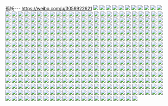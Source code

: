 孤袄--- https://weibo.com/u/3059922621 
![](https://wx4.sinaimg.cn/mw2000/b662b6bdgy1h72izpxj96j22c0340npe.jpg) 
![](https://wx4.sinaimg.cn/mw2000/b662b6bdgy1h72izs2yvaj21o0280e81.jpg) 
![](https://wx4.sinaimg.cn/mw2000/b662b6bdgy1h72izsy1s6j21o0280e81.jpg) 
![](https://wx4.sinaimg.cn/mw2000/b662b6bdgy1h6vu3om5wjj213y0u0abo.jpg) 
![](https://wx4.sinaimg.cn/mw2000/b662b6bdgy1h6vu3py81bj20u0140q5q.jpg) 
![](https://wx4.sinaimg.cn/mw2000/b662b6bdgy1h6vu3rfjm9j20u01417ba.jpg) 
![](https://wx4.sinaimg.cn/mw2000/b662b6bdgy1h6vu3svsnyj20sg23uant.jpg) 
![](https://wx4.sinaimg.cn/mw2000/b662b6bdgy1h6vu3v1yvzj20sg35styo.jpg) 
![](https://wx4.sinaimg.cn/mw2000/b662b6bdgy1h6vu3wziypj20sg35s4os.jpg) 
![](https://wx4.sinaimg.cn/mw2000/b662b6bdgy1h6vu3nnu7dj20u01hc437.jpg) 
![](https://wx4.sinaimg.cn/mw2000/b662b6bdgy1h6vu3xq14mj20u0141ahi.jpg) 
![](https://wx4.sinaimg.cn/mw2000/b662b6bdgy1h6vu3yilxkj20u0140tih.jpg) 
![](https://wx4.sinaimg.cn/mw2000/b662b6bdgy1h6ul87uofmj20u0140gsz.jpg) 
![](https://wx4.sinaimg.cn/mw2000/b662b6bdgy1h6ul85tt7wj20u0140gu1.jpg) 
![](https://wx4.sinaimg.cn/mw2000/b662b6bdgy1h6ul86vwdgj20lf1l4wlc.jpg) 
![](https://wx4.sinaimg.cn/mw2000/b662b6bdgy1h6ul84vlgoj20sg16o7cw.jpg) 
![](https://wx4.sinaimg.cn/mw2000/b662b6bdgy1h6ul81n336j20u01o04bf.jpg) 
![](https://wx4.sinaimg.cn/mw2000/b662b6bdgy1h6ul7zs494j20sg78q1kx.jpg) 
![](https://wx4.sinaimg.cn/mw2000/b662b6bdgy1h6ul7sp9agj20sg59nqv5.jpg) 
![](https://wx4.sinaimg.cn/mw2000/b662b6bdgy1h6ul8i8lwsj20tz140q86.jpg) 
![](https://wx4.sinaimg.cn/mw2000/b662b6bdgy1h6ul7lwmk5j20sg23u7u9.jpg) 
![](https://wx4.sinaimg.cn/mw2000/b662b6bdgy1h6ul83t1z6j20sg2g0qnw.jpg) 
![](https://wx4.sinaimg.cn/mw2000/b662b6bdgy1h6ul8iy4loj20u00ss0tv.jpg) 
![](https://wx4.sinaimg.cn/mw2000/b662b6bdgy1h6k5nqofzjj20u0140wlk.jpg) 
![](https://wx4.sinaimg.cn/mw2000/b662b6bdgy1h6k5nrgf3cj20u0140wj2.jpg) 
![](https://wx4.sinaimg.cn/mw2000/b662b6bdgy1h6k5ns4htpj20u0140q8w.jpg) 
![](https://wx4.sinaimg.cn/mw2000/b662b6bdgy1h6k5nq4fw2j20u0140109.jpg) 
![](https://wx4.sinaimg.cn/mw2000/b662b6bdgy1h6k5ny2bp2j20u0140jw8.jpg) 
![](https://wx4.sinaimg.cn/mw2000/b662b6bdgy1h6k5nvgf1kj20u0140qaf.jpg) 
![](https://wx4.sinaimg.cn/mw2000/b662b6bdgy1h6k5nwek1bj20u014010a.jpg) 
![](https://wx4.sinaimg.cn/mw2000/b662b6bdgy1h6k5nyxp5xj20u0140jvx.jpg) 
![](https://wx4.sinaimg.cn/mw2000/b662b6bdgy1h6k5nxa6pkj20u0140acw.jpg) 
![](https://wx4.sinaimg.cn/mw2000/b662b6bdgy1h6hv0t73guj20u0140gt9.jpg) 
![](https://wx4.sinaimg.cn/mw2000/b662b6bdgy1h6hv0uifrmj20u0140102.jpg) 
![](https://wx4.sinaimg.cn/mw2000/b662b6bdgy1h6hv0vtacoj20u0140jyp.jpg) 
![](https://wx4.sinaimg.cn/mw2000/b662b6bdgy1h6hv0yuo4gj20u014010m.jpg) 
![](https://wx4.sinaimg.cn/mw2000/b662b6bdgy1h6hv0rtq1dj20u01407bv.jpg) 
![](https://wx4.sinaimg.cn/mw2000/b662b6bdgy1h6hv0x6lifj20u0140qb4.jpg) 
![](https://wx4.sinaimg.cn/mw2000/b662b6bdgy1h6h01ffc1zj20jw0nv0ty.jpg) 
![](https://wx4.sinaimg.cn/mw2000/b662b6bdgy1h657h4xi24j20u01417a2.jpg) 
![](https://wx4.sinaimg.cn/mw2000/b662b6bdgy1h657h4hx5uj20u0140tf3.jpg) 
![](https://wx4.sinaimg.cn/mw2000/b662b6bdgy1h657h3zxsvj20u01410zq.jpg) 
![](https://wx4.sinaimg.cn/mw2000/b662b6bdly1h61ua6wnxij20u0141qah.jpg) 
![](https://wx4.sinaimg.cn/mw2000/b662b6bdly1h61ua6asd5j21410u0n49.jpg) 
![](https://wx4.sinaimg.cn/mw2000/b662b6bdgy1h5unm7f5gtj20u01400wu.jpg) 
![](https://wx4.sinaimg.cn/mw2000/b662b6bdgy1h5ungo6ykfj20u00u03zz.jpg) 
![](https://wx4.sinaimg.cn/mw2000/b662b6bdgy1h5ungngmssj20u0140dmn.jpg) 
![](https://wx4.sinaimg.cn/mw2000/b662b6bdgy1h5ungq2x1aj21400u0dhh.jpg) 
![](https://wx4.sinaimg.cn/mw2000/b662b6bdgy1h5ungtijr0j20u0140475.jpg) 
![](https://wx4.sinaimg.cn/mw2000/b662b6bdgy1h5unm68o6oj20u0140gnz.jpg) 
![](https://wx4.sinaimg.cn/mw2000/b662b6bdgy1h5unm6tvbrj20u013ytd7.jpg) 
![](https://wx4.sinaimg.cn/mw2000/b662b6bdgy1h5unl3m083j20u00u075t.jpg) 
![](https://wx4.sinaimg.cn/mw2000/b662b6bdgy1h5ungpfip7j20u00u0whj.jpg) 
![](https://wx4.sinaimg.cn/mw2000/b662b6bdgy1h5unjyhut8j20mi0kgmzt.jpg) 
![](https://wx4.sinaimg.cn/mw2000/b662b6bdgy1h5unkarnepj20n00lztaq.jpg) 
![](https://wx4.sinaimg.cn/mw2000/b662b6bdgy1h5unj6panrj20ms0giwfb.jpg) 
![](https://wx4.sinaimg.cn/mw2000/b662b6bdgy1h5nuwcwsw2j20u014046g.jpg) 
![](https://wx4.sinaimg.cn/mw2000/b662b6bdgy1h5nuwf68xfj20u0140474.jpg) 
![](https://wx4.sinaimg.cn/mw2000/b662b6bdgy1h5nuwboysoj20u0140q5k.jpg) 
![](https://wx4.sinaimg.cn/mw2000/b662b6bdgy1h5nusj42zej20u014044u.jpg) 
![](https://wx4.sinaimg.cn/mw2000/b662b6bdgy1h5nush57b9j20u0140wkh.jpg) 
![](https://wx4.sinaimg.cn/mw2000/b662b6bdgy1h5nuskifh5j20u014044l.jpg) 
![](https://wx4.sinaimg.cn/mw2000/b662b6bdgy1h5b3pl3l7zj20u0140469.jpg) 
![](https://wx4.sinaimg.cn/mw2000/b662b6bdgy1h5b3ph3gwdj20u0140qbu.jpg) 
![](https://wx4.sinaimg.cn/mw2000/b662b6bdgy1h5b3pvva7qj20u0140110.jpg) 
![](https://wx4.sinaimg.cn/mw2000/b662b6bdgy1h5b3pio6j6j20u0140106.jpg) 
![](https://wx4.sinaimg.cn/mw2000/b662b6bdgy1h5b3phvwvvj20u0140qb3.jpg) 
![](https://wx4.sinaimg.cn/mw2000/b662b6bdgy1h5b3pjlszlj20u0140wmj.jpg) 
![](https://wx4.sinaimg.cn/mw2000/b662b6bdgy1h5b3pkc1lgj20u0140tfb.jpg) 
![](https://wx4.sinaimg.cn/mw2000/b662b6bdgy1h5b3plt9vfj20u00u0456.jpg) 
![](https://wx4.sinaimg.cn/mw2000/b662b6bdgy1h5b3pxcbbwj20u00u0jw1.jpg) 
![](https://wx4.sinaimg.cn/mw2000/b662b6bdgy1h56hmifjuvj21g21xg1kx.jpg) 
![](https://wx4.sinaimg.cn/mw2000/b662b6bdgy1h56hmjnc9qj20zk1bcq7p.jpg) 
![](https://wx4.sinaimg.cn/mw2000/b662b6bdgy1h56hmks69xj21400u0gv9.jpg) 
![](https://wx4.sinaimg.cn/mw2000/b662b6bdgy1h56hm863q5j21xg1g2e7z.jpg) 
![](https://wx4.sinaimg.cn/mw2000/b662b6bdgy1h56hmo7jdij21g21xg4qp.jpg) 
![](https://wx4.sinaimg.cn/mw2000/b662b6bdgy1h56hmrkgdvj21g21xg1kx.jpg) 
![](https://wx4.sinaimg.cn/mw2000/b662b6bdgy1h56hmypusej21o02807wh.jpg) 
![](https://wx4.sinaimg.cn/mw2000/b662b6bdgy1h56hmtxbb5j21o0280h7z.jpg) 
![](https://wx4.sinaimg.cn/mw2000/b662b6bdgy1h56hm5q71fj21o0280hdm.jpg) 
![](https://wx4.sinaimg.cn/mw2000/b662b6bdgy1h50te68uv8j21400u0ter.jpg) 
![](https://wx4.sinaimg.cn/mw2000/b662b6bdgy1h50txmxojlj21400u0jxd.jpg) 
![](https://wx4.sinaimg.cn/mw2000/b662b6bdgy1h50txnjxdxj20u01400xw.jpg) 
![](https://wx4.sinaimg.cn/mw2000/b662b6bdgy1h50txo64k7j20sg16ogrv.jpg) 
![](https://wx4.sinaimg.cn/mw2000/b662b6bdgy1h50txotfepj20u0140gqv.jpg) 
![](https://wx4.sinaimg.cn/mw2000/b662b6bdgy1h50txpcolfj20u014079v.jpg) 
![](https://wx4.sinaimg.cn/mw2000/b662b6bdgy1h50te7nrc5j20u0140ag1.jpg) 
![](https://wx4.sinaimg.cn/mw2000/b662b6bdgy1h50tebcbobj20u00u0gr5.jpg) 
![](https://wx4.sinaimg.cn/mw2000/b662b6bdgy1h50te1ny5tj20n01dsah3.jpg) 
![](https://wx4.sinaimg.cn/mw2000/b662b6bdgy1h50tl9usflj20u00u0jy7.jpg) 
![](https://wx4.sinaimg.cn/mw2000/b662b6bdgy1h50tlb3okuj20u00u0n3k.jpg) 
![](https://wx4.sinaimg.cn/mw2000/b662b6bdgy1h50tl986e6j20u015hgu9.jpg) 
![](https://wx4.sinaimg.cn/mw2000/b662b6bdgy1h50tlbt0yfj20u0140th9.jpg) 
![](https://wx4.sinaimg.cn/mw2000/b662b6bdgy1h4w3rh3wbuj20u01400zg.jpg) 
![](https://wx4.sinaimg.cn/mw2000/b662b6bdgy1h4w3rkp9p2j20u0140tf9.jpg) 
![](https://wx4.sinaimg.cn/mw2000/b662b6bdgy1h4w3rhxz6pj20u00u00xq.jpg) 
![](https://wx4.sinaimg.cn/mw2000/b662b6bdgy1h4w3rf7xmij20u0140n3j.jpg) 
![](https://wx4.sinaimg.cn/mw2000/b662b6bdgy1h4w3ubf51pj20u014i10a.jpg) 
![](https://wx4.sinaimg.cn/mw2000/b662b6bdgy1h4w3rg3xhoj20u00u07a6.jpg) 
![](https://wx4.sinaimg.cn/mw2000/b662b6bdgy1h4w3rlj440j20u00u00x0.jpg) 
![](https://wx4.sinaimg.cn/mw2000/b662b6bdgy1h4w3rmbywyj20u00u0td8.jpg) 
![](https://wx4.sinaimg.cn/mw2000/b662b6bdgy1h4w3sv48dkj20u00u0n1b.jpg) 
![](https://wx4.sinaimg.cn/mw2000/b662b6bdgy1h4o00ugzuqj20u0140qcv.jpg) 
![](https://wx4.sinaimg.cn/mw2000/b662b6bdgy1h4o00wlamkj20u0140n8q.jpg) 
![](https://wx4.sinaimg.cn/mw2000/b662b6bdgy1h4o00vlp7bj20u0140k3g.jpg) 
![](https://wx4.sinaimg.cn/mw2000/b662b6bdgy1h4o00sty1hj20u00u0th2.jpg) 
![](https://wx4.sinaimg.cn/mw2000/b662b6bdgy1h4o00xeobsj20u00u0wne.jpg) 
![](https://wx4.sinaimg.cn/mw2000/b662b6bdgy1h4o00ya5izj20u00u0wnf.jpg) 
![](https://wx4.sinaimg.cn/mw2000/b662b6bdgy1h4i96ncu18j20u0140qbz.jpg) 
![](https://wx4.sinaimg.cn/mw2000/b662b6bdgy1h4i9647w29j20sg7wgx6p.jpg) 
![](https://wx4.sinaimg.cn/mw2000/b662b6bdgy1h4i96ixed6j20u0140doy.jpg) 
![](https://wx4.sinaimg.cn/mw2000/b662b6bdgy1h4i967focij20sg9hcx6p.jpg) 
![](https://wx4.sinaimg.cn/mw2000/b662b6bdgy1h4i96bi153j20sg8oxb2a.jpg) 
![](https://wx4.sinaimg.cn/mw2000/b662b6bdgy1h4i96fd7ifj20sg7pb7wi.jpg) 
![](https://wx4.sinaimg.cn/mw2000/b662b6bdgy1h4a15m0b0uj20u014049w.jpg) 
![](https://wx4.sinaimg.cn/mw2000/b662b6bdgy1h4a15l4bctj20u0140gzg.jpg) 
![](https://wx4.sinaimg.cn/mw2000/b662b6bdgy1h4a15mufpkj20u0140qeo.jpg) 
![](https://wx4.sinaimg.cn/mw2000/b662b6bdgy1h4a15nisp9j20u0140dr1.jpg) 
![](https://wx4.sinaimg.cn/mw2000/b662b6bdgy1h4a15o6enoj20u0140dte.jpg) 
![](https://wx4.sinaimg.cn/mw2000/b662b6bdgy1h4a15os71wj20u0141n8t.jpg) 
![](https://wx4.sinaimg.cn/mw2000/b662b6bdgy1h4a15pgghfj20u0140gxp.jpg) 
![](https://wx4.sinaimg.cn/mw2000/b662b6bdgy1h4a15jv5yej20u00u9n3e.jpg) 
![](https://wx4.sinaimg.cn/mw2000/b662b6bdgy1h4a15q0wxaj20u0140gx4.jpg) 
![](https://wx4.sinaimg.cn/mw2000/b662b6bdgy1h48l8eziorj21hc0u0af2.jpg) 
![](https://wx4.sinaimg.cn/mw2000/b662b6bdgy1h48l8fjc9yj20xd0ms40z.jpg) 
![](https://wx4.sinaimg.cn/mw2000/b662b6bdgy1h48l8g0nc1j20u00u0aar.jpg) 
![](https://wx4.sinaimg.cn/mw2000/b662b6bdgy1h48l8hfkrij21400u0tev.jpg) 
![](https://wx4.sinaimg.cn/mw2000/b662b6bdgy1h48l8gk6cvj21hc0u0gow.jpg) 
![](https://wx4.sinaimg.cn/mw2000/b662b6bdgy1h48l8kai4qj21400u0dmd.jpg) 
![](https://wx4.sinaimg.cn/mw2000/b662b6bdgy1h48l8e7kaxj21400u0qak.jpg) 
![](https://wx4.sinaimg.cn/mw2000/b662b6bdgy1h48l8iqvrjj20u0140k0d.jpg) 
![](https://wx4.sinaimg.cn/mw2000/b662b6bdly1h44dvzjhuej21o0280hdu.jpg) 
![](https://wx4.sinaimg.cn/mw2000/b662b6bdly1h44dvutvknj21ek1vfe81.jpg) 
![](https://wx4.sinaimg.cn/mw2000/b662b6bdly1h44dw6otlwj21o0280qv6.jpg) 
![](https://wx4.sinaimg.cn/mw2000/b662b6bdly1h44dw7pllmj21dq1uab29.jpg) 
![](https://wx4.sinaimg.cn/mw2000/b662b6bdly1h44dwb7545j21o0280kjl.jpg) 
![](https://wx4.sinaimg.cn/mw2000/b662b6bdly1h44dw92xxzj218g1n97wh.jpg) 
![](https://wx4.sinaimg.cn/mw2000/b662b6bdly1h44dw1ewdaj217q1mb7wh.jpg) 
![](https://wx4.sinaimg.cn/mw2000/b662b6bdly1h44dwzh6bcj20ls0pwan3.jpg) 
![](https://wx4.sinaimg.cn/mw2000/b662b6bdly1h44dxefc4hj20u0140nmx.jpg) 
![](https://wx4.sinaimg.cn/mw2000/b662b6bdly1h40x33njh3j218g1n97wh.jpg) 
![](https://wx4.sinaimg.cn/mw2000/b662b6bdly1h40x3bqlz1j21e51uv7wh.jpg) 
![](https://wx4.sinaimg.cn/mw2000/b662b6bdly1h40x38byb8j21o0280x6p.jpg) 
![](https://wx4.sinaimg.cn/mw2000/b662b6bdly1h40x3asjplj22c02c01ky.jpg) 
![](https://wx4.sinaimg.cn/mw2000/b662b6bdgy1h40x4vls9sj20hi0hiwfz.jpg) 
![](https://wx4.sinaimg.cn/mw2000/b662b6bdgy1h3dry3y4xmj20u0140qbm.jpg) 
![](https://wx4.sinaimg.cn/mw2000/b662b6bdgy1h3drxsf47fj20u013s46q.jpg) 
![](https://wx4.sinaimg.cn/mw2000/b662b6bdgy1h3drxtzr37j20u0140wno.jpg) 
![](https://wx4.sinaimg.cn/mw2000/b662b6bdgy1h3drxt0flpj20jp0jjmyp.jpg) 
![](https://wx4.sinaimg.cn/mw2000/b662b6bdgy1h3drzte48yj20fa0fa75p.jpg) 
![](https://wx4.sinaimg.cn/mw2000/b662b6bdgy1h3bd52vaiej20u0140tlp.jpg) 
![](https://wx4.sinaimg.cn/mw2000/b662b6bdgy1h3bd51r2vfj20u0140k43.jpg) 
![](https://wx4.sinaimg.cn/mw2000/b662b6bdgy1h3bd55fn16j20u0140k3o.jpg) 
![](https://wx4.sinaimg.cn/mw2000/b662b6bdgy1h3bd5495p3j20u01407ir.jpg) 
![](https://wx4.sinaimg.cn/mw2000/b662b6bdgy1h3bd56q28xj20u0140dsh.jpg) 
![](https://wx4.sinaimg.cn/mw2000/b662b6bdgy1h3bd58k3ltj20u01404c9.jpg) 
![](https://wx4.sinaimg.cn/mw2000/b662b6bdgy1h3bd5kvdr7j20u0140nci.jpg) 
![](https://wx4.sinaimg.cn/mw2000/b662b6bdgy1h3bd5n1945j20u0140tnb.jpg) 
![](https://wx4.sinaimg.cn/mw2000/b662b6bdgy1h3bd5wma9fj20u0140nb6.jpg) 
![](https://wx4.sinaimg.cn/mw2000/b662b6bdgy1h35siez17uj20sg1ejjyn.jpg) 
![](https://wx4.sinaimg.cn/mw2000/b662b6bdgy1h35sijp78kj20u0140k13.jpg) 
![](https://wx4.sinaimg.cn/mw2000/b662b6bdgy1h35sifn7wfj20u0140ago.jpg) 
![](https://wx4.sinaimg.cn/mw2000/b662b6bdgy1h35sigxspmj21400u0jy4.jpg) 
![](https://wx4.sinaimg.cn/mw2000/b662b6bdgy1h35sihls2oj20u0140tgy.jpg) 
![](https://wx4.sinaimg.cn/mw2000/b662b6bdgy1h35siivrnrj21400u0doq.jpg) 
![](https://wx4.sinaimg.cn/mw2000/b662b6bdgy1h32e4fq3rgj20u0140dmr.jpg) 
![](https://wx4.sinaimg.cn/mw2000/b662b6bdgy1h32eiat3rpj20u0140dmu.jpg) 
![](https://wx4.sinaimg.cn/mw2000/b662b6bdgy1h32e4ewk8mj20u0140dnn.jpg) 
![](https://wx4.sinaimg.cn/mw2000/b662b6bdgy1h32e4gcgjgj20u0140jyt.jpg) 
![](https://wx4.sinaimg.cn/mw2000/b662b6bdgy1h2wlo4siwqj20u0140wli.jpg) 
![](https://wx4.sinaimg.cn/mw2000/b662b6bdgy1h2wlnwznkxj20u014044y.jpg) 
![](https://wx4.sinaimg.cn/mw2000/b662b6bdgy1h2wlnu62z7j20u0140q9x.jpg) 
![](https://wx4.sinaimg.cn/mw2000/b662b6bdgy1h2wlnqyuv5j20u0140k0m.jpg) 
![](https://wx4.sinaimg.cn/mw2000/b662b6bdgy1h2wlp00u8hj20u00u0q7t.jpg) 
![](https://wx4.sinaimg.cn/mw2000/b662b6bdgy1h2wlod9bbcj20u00u0gs3.jpg) 
![](https://wx4.sinaimg.cn/mw2000/b662b6bdly1h21c399bmgj20u0140jwk.jpg) 
![](https://wx4.sinaimg.cn/mw2000/b662b6bdgy1h1wk6cncjsj20u0140wi2.jpg) 
![](https://wx4.sinaimg.cn/mw2000/b662b6bdgy1h1wk6emryij20u0140143.jpg) 
![](https://wx4.sinaimg.cn/mw2000/b662b6bdgy1h1wk6cficlj20u01404dn.jpg) 
![](https://wx4.sinaimg.cn/mw2000/b662b6bdgy1h1wk6datqrj20u0140agb.jpg) 
![](https://wx4.sinaimg.cn/mw2000/b662b6bdgy1h1wk6dqresj20u00u0dk4.jpg) 
![](https://wx4.sinaimg.cn/mw2000/b662b6bdgy1h1wk6doec8j20u0140wl6.jpg) 
![](https://wx4.sinaimg.cn/mw2000/b662b6bdgy1h1wk6e3mhfj20u0140nau.jpg) 
![](https://wx4.sinaimg.cn/mw2000/b662b6bdgy1h1wk6e4ai6j20u0140qbi.jpg) 
![](https://wx4.sinaimg.cn/mw2000/b662b6bdgy1h1wk6ehltgj20u00u011b.jpg) 
![](https://wx4.sinaimg.cn/mw2000/b662b6bdgy1h1wk6ffnyij20u0140n6v.jpg) 
![](https://wx4.sinaimg.cn/mw2000/b662b6bdgy1h1wk6ef0ywj20u0140gu9.jpg) 
![](https://wx4.sinaimg.cn/mw2000/b662b6bdgy1h1wk6iff3xj20u00u0dl6.jpg) 
![](https://wx4.sinaimg.cn/mw2000/b662b6bdgy1h1wk6ez1l3j20u00u0af1.jpg) 
![](https://wx4.sinaimg.cn/mw2000/b662b6bdgy1h1wk6f0knqj21400u0dmx.jpg) 
![](https://wx4.sinaimg.cn/mw2000/b662b6bdgy1h1wk6f9zl3j20u00u0acs.jpg) 
![](https://wx4.sinaimg.cn/mw2000/b662b6bdgy1h1wk6hc0i2j20u0140x0a.jpg) 
![](https://wx4.sinaimg.cn/mw2000/b662b6bdgy1h1wk6g0g9gj20u014044t.jpg) 
![](https://wx4.sinaimg.cn/mw2000/b662b6bdgy1h1cw5x288vj20u0140tml.jpg) 
![](https://wx4.sinaimg.cn/mw2000/b662b6bdgy1h1cw6ex1gcj20u0140k55.jpg) 
![](https://wx4.sinaimg.cn/mw2000/b662b6bdgy1h1cw6a83uzj20u0140dqz.jpg) 
![](https://wx4.sinaimg.cn/mw2000/b662b6bdgy1h1cw614r88j20u0140gvr.jpg) 
![](https://wx4.sinaimg.cn/mw2000/b662b6bdgy1h1cw6qiewoj20u0140tkp.jpg) 
![](https://wx4.sinaimg.cn/mw2000/b662b6bdgy1h1cw61bxn9j20u0140qhr.jpg) 
![](https://wx4.sinaimg.cn/mw2000/b662b6bdgy1h1cw6ngvycj20u01hbtqn.jpg) 
![](https://wx4.sinaimg.cn/mw2000/b662b6bdgy1h1cw60xta2j20u0140gsx.jpg) 
![](https://wx4.sinaimg.cn/mw2000/b662b6bdgy1h1cw5ko38gj20u0140n8t.jpg) 
![](https://wx4.sinaimg.cn/mw2000/b662b6bdgy1h1amndeigbj20u0140wij.jpg) 
![](https://wx4.sinaimg.cn/mw2000/b662b6bdgy1h1amnb9nknj20u0140qb3.jpg) 
![](https://wx4.sinaimg.cn/mw2000/b662b6bdgy1h1amngd0c2j20u0140te6.jpg) 
![](https://wx4.sinaimg.cn/mw2000/b662b6bdgy1h1amn9rgeyj20u0140dnm.jpg) 
![](https://wx4.sinaimg.cn/mw2000/b662b6bdgy1h1amn8xhkej20u0140n6i.jpg) 
![](https://wx4.sinaimg.cn/mw2000/b662b6bdgy1h1amnc0nzjj20u0140tgl.jpg) 
![](https://wx4.sinaimg.cn/mw2000/b662b6bdgy1h0wp4m94bcj20u0141wob.jpg) 
![](https://wx4.sinaimg.cn/mw2000/b662b6bdgy1h0wp4mapcgj20u010wtj6.jpg) 
![](https://wx4.sinaimg.cn/mw2000/b662b6bdgy1h0wp4mbyf1j20u014045g.jpg) 
![](https://wx4.sinaimg.cn/mw2000/b662b6bdgy1h0wp4myk4ej20u0140dnl.jpg) 
![](https://wx4.sinaimg.cn/mw2000/b662b6bdgy1h0wp4nd307j20u01407co.jpg) 
![](https://wx4.sinaimg.cn/mw2000/b662b6bdgy1h0wp4ngr5qj20u0140tfu.jpg) 
![](https://wx4.sinaimg.cn/mw2000/b662b6bdgy1h0wp4n3ka0j20u0140jyo.jpg) 
![](https://wx4.sinaimg.cn/mw2000/b662b6bdgy1h0wp4n7qyfj20u0140dns.jpg) 
![](https://wx4.sinaimg.cn/mw2000/b662b6bdgy1h0wp4n30owj20u00u0wk8.jpg) 
![](https://wx4.sinaimg.cn/mw2000/b662b6bdgy1h03tbcm9tnj20u0140tjj.jpg) 
![](https://wx4.sinaimg.cn/mw2000/b662b6bdgy1h03tbaerbvj20u00u0agu.jpg) 
![](https://wx4.sinaimg.cn/mw2000/b662b6bdgy1h03tbald0hj20u00w27b2.jpg) 
![](https://wx4.sinaimg.cn/mw2000/b662b6bdgy1h03tbbatwkj20u0140dn0.jpg) 
![](https://wx4.sinaimg.cn/mw2000/b662b6bdgy1h03tbba0zxj20u0140qad.jpg) 
![](https://wx4.sinaimg.cn/mw2000/b662b6bdgy1h03tbcyqwqj20u0140n4m.jpg) 
![](https://wx4.sinaimg.cn/mw2000/b662b6bdgy1h03tbc6v2vj20u0140n68.jpg) 
![](https://wx4.sinaimg.cn/mw2000/b662b6bdgy1h03tbbpm4ij20u0140104.jpg) 
![](https://wx4.sinaimg.cn/mw2000/b662b6bdgy1h03tbbrlalj20u0140tfo.jpg) 
![](https://wx4.sinaimg.cn/mw2000/b662b6bdgy1gzwlep5ez2j20u0140n5o.jpg) 
![](https://wx4.sinaimg.cn/mw2000/b662b6bdgy1gzwleonirpj20u014010u.jpg) 
![](https://wx4.sinaimg.cn/mw2000/b662b6bdgy1gzwleo5g83j20u00u0q97.jpg) 
![](https://wx4.sinaimg.cn/mw2000/b662b6bdgy1gzwlepp69yj20u0140jy3.jpg) 
![](https://wx4.sinaimg.cn/mw2000/b662b6bdgy1gzwlesbrznj20wc0u0afs.jpg) 
![](https://wx4.sinaimg.cn/mw2000/b662b6bdgy1gzwleq4k5gj20u0140107.jpg) 
![](https://wx4.sinaimg.cn/mw2000/b662b6bdgy1gzwlernkbdj20u0140jxu.jpg) 
![](https://wx4.sinaimg.cn/mw2000/b662b6bdgy1gzwlesrpw5j20u0140ajb.jpg) 
![](https://wx4.sinaimg.cn/mw2000/b662b6bdgy1gzwlenjmihj20u0140dmx.jpg) 
![](https://wx4.sinaimg.cn/mw2000/b662b6bdly1gyx8cx186vj20u014044a.jpg) 
![](https://wx4.sinaimg.cn/mw2000/b662b6bdly1gyx8cwxrdrj20u00u0tc8.jpg) 
![](https://wx4.sinaimg.cn/mw2000/b662b6bdly1gyx8cx5nfuj20u01hbwm2.jpg) 
![](https://wx4.sinaimg.cn/mw2000/b662b6bdly1gyx8cxebjbj20u00u043d.jpg) 
![](https://wx4.sinaimg.cn/mw2000/b662b6bdly1gyx8cwx9d8j20u00u0wif.jpg) 
![](https://wx4.sinaimg.cn/mw2000/b662b6bdly1gyx8cwzj16j20u00u0gqs.jpg) 
![](https://wx4.sinaimg.cn/mw2000/b662b6bdly1gyx8cx3ct4j20u01hawmz.jpg) 
![](https://wx4.sinaimg.cn/mw2000/b662b6bdly1gyx8cxh3kjj20u01hb116.jpg) 
![](https://wx4.sinaimg.cn/mw2000/b662b6bdly1gyx8cxe72zj20u01hbtg4.jpg) 
![](https://wx4.sinaimg.cn/mw2000/b662b6bdgy1gyfpi596fwj20u013z464.jpg) 
![](https://wx4.sinaimg.cn/mw2000/b662b6bdgy1gyfpi795l1j20u0140h4q.jpg) 
![](https://wx4.sinaimg.cn/mw2000/b662b6bdgy1gyfpi4239gj20sg23uaic.jpg) 
![](https://wx4.sinaimg.cn/mw2000/b662b6bdgy1gyfpi7jqvuj20sg59m1ky.jpg) 
![](https://wx4.sinaimg.cn/mw2000/b662b6bdgy1gyfpi439t1j20u018stb5.jpg) 
![](https://wx4.sinaimg.cn/mw2000/b662b6bdgy1gyfpi5f1sij20u014049f.jpg) 
![](https://wx4.sinaimg.cn/mw2000/b662b6bdgy1gyfpi6q64bj20u01407ij.jpg) 
![](https://wx4.sinaimg.cn/mw2000/b662b6bdgy1gyfpi7d1llj20u0140q8g.jpg) 
![](https://wx4.sinaimg.cn/mw2000/b662b6bdgy1gyfpi71oaqj20sg4xskjl.jpg) 
![](https://wx4.sinaimg.cn/mw2000/b662b6bdgy1gyfpi7kew3j20sg7404qq.jpg) 
![](https://wx4.sinaimg.cn/mw2000/b662b6bdgy1gyfpi4sdbyj20a017cdii.jpg) 
![](https://wx4.sinaimg.cn/mw2000/b662b6bdgy1gyfpi59t1gj20sg4mnnd7.jpg) 
![](https://wx4.sinaimg.cn/mw2000/b662b6bdgy1gxjaonqtwfj20u00u0gpt.jpg) 
![](https://wx4.sinaimg.cn/mw2000/b662b6bdgy1gxjaowh0ysj20sg2wa1d4.jpg) 
![](https://wx4.sinaimg.cn/mw2000/b662b6bdgy1gxjaove325j20u00u044p.jpg) 
![](https://wx4.sinaimg.cn/mw2000/b662b6bdgy1gxjaouxkdrj20u0141qbk.jpg) 
![](https://wx4.sinaimg.cn/mw2000/b662b6bdgy1gxjaowdzowj20u00u0jwa.jpg) 
![](https://wx4.sinaimg.cn/mw2000/b662b6bdgy1gxjaoy7gioj20sg4h61ks.jpg) 
![](https://wx4.sinaimg.cn/mw2000/b662b6bdgy1gxjaopt2mkj20u00u0dl5.jpg) 
![](https://wx4.sinaimg.cn/mw2000/b662b6bdgy1gxjaownbxjj20sg2waqp8.jpg) 
![](https://wx4.sinaimg.cn/mw2000/b662b6bdgy1gxjaox0m9wj20u00u07a2.jpg) 
![](https://wx4.sinaimg.cn/mw2000/b662b6bdgy1gw6rmkpa7aj20u0140th6.jpg) 
![](https://wx4.sinaimg.cn/mw2000/b662b6bdgy1gw6rn5nsiuj20n012vaeu.jpg) 
![](https://wx4.sinaimg.cn/mw2000/b662b6bdgy1gw6rmhb4mfj21400u0wns.jpg) 
![](https://wx4.sinaimg.cn/mw2000/b662b6bdgy1gw6rmi4kuwj20u014045q.jpg) 
![](https://wx4.sinaimg.cn/mw2000/b662b6bdgy1gw6rmhove9j20u0140jxp.jpg) 
![](https://wx4.sinaimg.cn/mw2000/b662b6bdgy1gw6rmiol1fj20u0140jxc.jpg) 
![](https://wx4.sinaimg.cn/mw2000/b662b6bdgy1gw6rmj2rycj20u0140jx8.jpg) 
![](https://wx4.sinaimg.cn/mw2000/b662b6bdgy1gw6rmgd7crj20u0141n3w.jpg) 
![](https://wx4.sinaimg.cn/mw2000/b662b6bdgy1gw6rmk4cl5j20u0140jxo.jpg) 
![](https://wx4.sinaimg.cn/mw2000/b662b6bdgy1gw6rmgvcxyj20n017mdkt.jpg) 
![](https://wx4.sinaimg.cn/mw2000/b662b6bdgy1gw6rml3bcrj20j60hpac4.jpg) 
![](https://wx4.sinaimg.cn/mw2000/b662b6bdgy1gw6rmm37gyj206h0anaaf.jpg) 
![](https://wx4.sinaimg.cn/mw2000/b662b6bdgy1gw6rmn4c3rj20u0140k0i.jpg) 
![](https://wx4.sinaimg.cn/mw2000/b662b6bdgy1gw6rmjnc5jj20u00u0n39.jpg) 
![](https://wx4.sinaimg.cn/mw2000/b662b6bdgy1gw6rmlpkztj20u0140qdy.jpg) 
![](https://wx4.sinaimg.cn/mw2000/b662b6bdgy1gvyoemwfioj20u0140dm4.jpg) 
![](https://wx4.sinaimg.cn/mw2000/b662b6bdgy1gvyoepk5j7j20n01dsq9k.jpg) 
![](https://wx4.sinaimg.cn/mw2000/b662b6bdgy1gvyoen9o6yj20u0140dnr.jpg) 
![](https://wx4.sinaimg.cn/mw2000/b662b6bdgy1gvyoen2wzyj20u00u0zp8.jpg) 
![](https://wx4.sinaimg.cn/mw2000/b662b6bdgy1gvyoemm4e2j20u00u0jwa.jpg) 
![](https://wx4.sinaimg.cn/mw2000/b662b6bdgy1gvyoep9t9sj20u00u0dkl.jpg) 
![](https://wx4.sinaimg.cn/mw2000/b662b6bdgy1gvyoeo3dk0j20u0140dmx.jpg) 
![](https://wx4.sinaimg.cn/mw2000/b662b6bdgy1gvyoeo0yz9j20u00u0jvv.jpg) 
![](https://wx4.sinaimg.cn/mw2000/b662b6bdgy1gvyoeppfj9j20u0140n4j.jpg) 
![](https://wx4.sinaimg.cn/mw2000/b662b6bdgy1gvyoeqdkn2j20u0140wl8.jpg) 
![](https://wx4.sinaimg.cn/mw2000/b662b6bdgy1gvyoeo2azlj20u0140grx.jpg) 
![](https://wx4.sinaimg.cn/mw2000/b662b6bdgy1gvyoephm83j20u00u0dkv.jpg) 
![](https://wx4.sinaimg.cn/mw2000/b662b6bdgy1gvwcvbriaxj20u00u0tcy.jpg) 
![](https://wx4.sinaimg.cn/mw2000/b662b6bdgy1gvwcvdvs1lj20n01dsn3a.jpg) 
![](https://wx4.sinaimg.cn/mw2000/b662b6bdgy1gvwcvalj0jj20u00u00xh.jpg) 
![](https://wx4.sinaimg.cn/mw2000/b662b6bdgy1gvwcvbdhkqj20u0140agq.jpg) 
![](https://wx4.sinaimg.cn/mw2000/b662b6bdgy1gvwcvcp5pxj20u0140tfx.jpg) 
![](https://wx4.sinaimg.cn/mw2000/b662b6bdgy1gvwcvc8bsej20u0140agk.jpg) 
![](https://wx4.sinaimg.cn/mw2000/b662b6bdgy1gvwcvd1yp0j20u01400zf.jpg) 
![](https://wx4.sinaimg.cn/mw2000/b662b6bdgy1gvwcvevcf8j20u0140n9i.jpg) 
![](https://wx4.sinaimg.cn/mw2000/b662b6bdgy1gvwcvdtyb5j20u0140tew.jpg) 
![](https://wx4.sinaimg.cn/mw2000/003l57EFgy1gvob5n168cj60sg54uhdt02.jpg) 
![](https://wx4.sinaimg.cn/mw2000/003l57EFgy1gvob5xzhvdj60sg740kjm02.jpg) 
![](https://wx4.sinaimg.cn/mw2000/003l57EFgy1gvob5pn2aaj60sg6bj1ky02.jpg) 
![](https://wx4.sinaimg.cn/mw2000/003l57EFgy1gvob5td0voj60sg4lxe8102.jpg) 
![](https://wx4.sinaimg.cn/mw2000/003l57EFgy1gvob5n5q5hj60sg5skhdt02.jpg) 
![](https://wx4.sinaimg.cn/mw2000/003l57EFgy1gvob5ny5zhj60sg7hbnpd02.jpg) 
![](https://wx4.sinaimg.cn/mw2000/003l57EFgy1gvob5miwlrj60u00u0n1d02.jpg) 
![](https://wx4.sinaimg.cn/mw2000/003l57EFgy1gvob5nistxj60sg623qv502.jpg) 
![](https://wx4.sinaimg.cn/mw2000/003l57EFgy1gvob5m8hz1j60u00u0n1x02.jpg) 
![](https://wx4.sinaimg.cn/mw2000/003l57EFgy1gvhdwgy09bj60u0140tht02.jpg) 
![](https://wx4.sinaimg.cn/mw2000/003l57EFgy1gvhdvqqyxqj60u014045v02.jpg) 
![](https://wx4.sinaimg.cn/mw2000/003l57EFgy1gvhe2zv3c8j60sg696b2902.jpg) 
![](https://wx4.sinaimg.cn/mw2000/003l57EFgy1gvkflnj9k6j61400u0ag802.jpg) 
![](https://wx4.sinaimg.cn/mw2000/003l57EFgy1gvhdvtar2gj60u0140tic02.jpg) 
![](https://wx4.sinaimg.cn/mw2000/003l57EFgy1gvkflqflmbj60u01900z202.jpg) 
![](https://wx4.sinaimg.cn/mw2000/003l57EFgy1gvhdvkx4ubj60u01407e802.jpg) 
![](https://wx4.sinaimg.cn/mw2000/003l57EFgy1gvkflpzpeej60u0140dos02.jpg) 
![](https://wx4.sinaimg.cn/mw2000/003l57EFgy1gvkflpuafvj60u0140qhj02.jpg) 
![](https://wx4.sinaimg.cn/mw2000/003l57EFgy1gvkflopg20j60u0190djc02.jpg) 
![](https://wx4.sinaimg.cn/mw2000/003l57EFgy1gvkflroo9hj60u019079o02.jpg) 
![](https://wx4.sinaimg.cn/mw2000/003l57EFgy1gvkflpxhb7j60u0140wkh02.jpg) 
![](https://wx4.sinaimg.cn/mw2000/003l57EFgy1gvhdvr51f0j60u01400zu02.jpg) 
![](https://wx4.sinaimg.cn/mw2000/003l57EFgy1gvhdwo1k6cj60sg72d4qq02.jpg) 
![](https://wx4.sinaimg.cn/mw2000/003l57EFgy1gvhdw8v48wj60sg8yfkjl02.jpg) 
![](https://wx4.sinaimg.cn/mw2000/003l57EFgy1gvhdx02x0tj60sg5uy7wi02.jpg) 
![](https://wx4.sinaimg.cn/mw2000/003l57EFgy1gvhdwmjv93j60sg7kkqv502.jpg) 
![](https://wx4.sinaimg.cn/mw2000/003l57EFgy1gvhdweusjmj60sg8fenpd02.jpg) 
![](https://wx4.sinaimg.cn/mw2000/003l57EFly1gvdwph1p2cj60ge4bp7n802.jpg) 
![](https://wx4.sinaimg.cn/mw2000/003l57EFly1gvdwpl6mzyj60n041o1c502.jpg) 
![](https://wx4.sinaimg.cn/mw2000/003l57EFly1gvdwpif29uj60n04h0u0702.jpg) 
![](https://wx4.sinaimg.cn/mw2000/003l57EFly1gvdwpnttppj60n06lou0x02.jpg) 
![](https://wx4.sinaimg.cn/mw2000/003l57EFly1gvdwphnyxaj60n05ofe8102.jpg) 
![](https://wx4.sinaimg.cn/mw2000/003l57EFly1gvdwphz3phj60n05qbe8102.jpg) 
![](https://wx4.sinaimg.cn/mw2000/003l57EFly1gvdwpmtew0j60n06j1hdt02.jpg) 
![](https://wx4.sinaimg.cn/mw2000/003l57EFly1gvdwpotqb1j60n05vghdt02.jpg) 
![](https://wx4.sinaimg.cn/mw2000/003l57EFly1gvdwpps3ouj60n05yohdt02.jpg) 
![](https://wx4.sinaimg.cn/mw2000/003l57EFly1gvdwpohi1rj60n04gz4nc02.jpg) 
![](https://wx4.sinaimg.cn/mw2000/003l57EFgy1gut2v2q6t6j60u014043202.jpg) 
![](https://wx4.sinaimg.cn/mw2000/003l57EFgy1gut2v5mulyj60u0140q8602.jpg) 
![](https://wx4.sinaimg.cn/mw2000/003l57EFgy1gut2v41shlj60u0140gqn02.jpg) 
![](https://wx4.sinaimg.cn/mw2000/003l57EFgy1gut2v5wujqj60u0140jyy02.jpg) 
![](https://wx4.sinaimg.cn/mw2000/003l57EFgy1gut2v4pbaqj60u01400x802.jpg) 
![](https://wx4.sinaimg.cn/mw2000/003l57EFgy1gut2v5ghkij60u013zdmy02.jpg) 
![](https://wx4.sinaimg.cn/mw2000/003l57EFgy1gut2v68tstj60u00vgwok02.jpg) 
![](https://wx4.sinaimg.cn/mw2000/003l57EFgy1gut2v6rqj0j60u0140wta02.jpg) 
![](https://wx4.sinaimg.cn/mw2000/003l57EFgy1gut2v6mor5j60u0140k4a02.jpg) 
![](https://wx4.sinaimg.cn/mw2000/003l57EFgy1guog6rguhqj60u01407bh02.jpg) 
![](https://wx4.sinaimg.cn/mw2000/003l57EFgy1guog6m173bj60u0140tfc02.jpg) 
![](https://wx4.sinaimg.cn/mw2000/003l57EFgy1guog6qgzfuj60u0140gso02.jpg) 
![](https://wx4.sinaimg.cn/mw2000/003l57EFgy1guog6m0ue8j60u01400y102.jpg) 
![](https://wx4.sinaimg.cn/mw2000/003l57EFgy1guog6ql822j60u0140ag002.jpg) 
![](https://wx4.sinaimg.cn/mw2000/003l57EFgy1guog6nrwv8j60u01400zi02.jpg) 
![](https://wx4.sinaimg.cn/mw2000/003l57EFgy1guog6n2emdj60u00u010l02.jpg) 
![](https://wx4.sinaimg.cn/mw2000/003l57EFgy1guog6q02qdj60u014045002.jpg) 
![](https://wx4.sinaimg.cn/mw2000/003l57EFgy1guog6vfnz7j60u0140guc02.jpg) 
![](https://wx4.sinaimg.cn/mw2000/003l57EFgy1gunaiwxd17j60u0140k3v02.jpg) 
![](https://wx4.sinaimg.cn/mw2000/003l57EFgy1gunaiiunptj60uv0u0ajd02.jpg) 
![](https://wx4.sinaimg.cn/mw2000/003l57EFgy1gunaj0htroj60u0140k3s02.jpg) 
![](https://wx4.sinaimg.cn/mw2000/003l57EFgy1gunaivw809j60u014015b02.jpg) 
![](https://wx4.sinaimg.cn/mw2000/003l57EFgy1gunaiyziojj60u0140wr402.jpg) 
![](https://wx4.sinaimg.cn/mw2000/003l57EFgy1gunaixljq3j60u0140aoa02.jpg) 
![](https://wx4.sinaimg.cn/mw2000/003l57EFgy1gunaj18ygnj60u0140wrw02.jpg) 
![](https://wx4.sinaimg.cn/mw2000/003l57EFgy1gunaizl1gkj60u014016d02.jpg) 
![](https://wx4.sinaimg.cn/mw2000/003l57EFgy1gunaiziw1kj60u0140tl002.jpg) 
![](https://wx4.sinaimg.cn/mw2000/003l57EFgy1gujvwrhqd5j60u0140n3u02.jpg) 
![](https://wx4.sinaimg.cn/mw2000/003l57EFgy1gujvwrkkyrj60u0136wlo02.jpg) 
![](https://wx4.sinaimg.cn/mw2000/003l57EFgy1gujvwrmshuj60u01407c402.jpg) 
![](https://wx4.sinaimg.cn/mw2000/003l57EFgy1gujvwroczfj60u01400yn02.jpg) 
![](https://wx4.sinaimg.cn/mw2000/003l57EFgy1gujvws4kbvj60u01407b602.jpg) 
![](https://wx4.sinaimg.cn/mw2000/003l57EFgy1gujvwshz9aj60u0140dm602.jpg) 
![](https://wx4.sinaimg.cn/mw2000/003l57EFgy1gujvwsiw58j60u0140q8v02.jpg) 
![](https://wx4.sinaimg.cn/mw2000/003l57EFgy1gujvwru0m8j61400u0jx102.jpg) 
![](https://wx4.sinaimg.cn/mw2000/003l57EFgy1gujvwsb9b2j60u0140tdr02.jpg) 
![](https://wx4.sinaimg.cn/mw2000/003l57EFgy1gujvwsr8shj60u0140qao02.jpg) 
![](https://wx4.sinaimg.cn/mw2000/003l57EFgy1gujvwsk8bnj60u0140n3u02.jpg) 
![](https://wx4.sinaimg.cn/mw2000/003l57EFgy1gujvwsgpkcj60u0140jyf02.jpg) 
![](https://wx4.sinaimg.cn/mw2000/003l57EFgy1gu5y62eka1j60u0140ahh02.jpg) 
![](https://wx4.sinaimg.cn/mw2000/003l57EFgy1gu5y5zp20rj60n00xg0vo02.jpg) 
![](https://wx4.sinaimg.cn/mw2000/003l57EFgy1gtxtqi966uj60sg47pndp02.jpg) 
![](https://wx4.sinaimg.cn/mw2000/003l57EFgy1gtxtqqidugj60sg86gx6p02.jpg) 
![](https://wx4.sinaimg.cn/mw2000/003l57EFgy1gtxtqucbnnj60sg59mb2902.jpg) 

